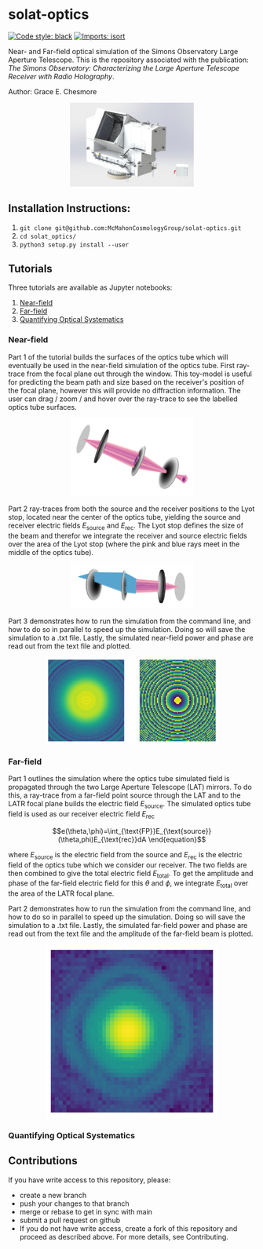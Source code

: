 # solat-optics

[![Code style: black](https://img.shields.io/badge/code%20style-black-000000.svg)](https://github.com/psf/black) [![Imports: isort](https://img.shields.io/badge/%20imports-isort-%231674b1?style=flat&labelColor=ef8336)](https://pycqa.github.io/isort/)

Near- and Far-field optical simulation of the Simons Observatory Large Aperture Telescope.  This is the repository associated with the publication: <i>The Simons Observatory: Characterizing the Large Aperture Telescope Receiver with Radio Holography</i>.  <br />

Author: Grace E. Chesmore

<p align="center">
     <img src="https://github.com/McMahonCosmologyGroup/solat-optics/blob/main/figures/lat34.png?raw=true" alt="centered image" width="50%"/>
</p>

## Installation Instructions:

1. `git clone git@github.com:McMahonCosmologyGroup/solat-optics.git`
2. `cd solat_optics/`
3. `python3 setup.py install --user`

## Tutorials
Three tutorials are available as Jupyter notebooks:
1. [Near-field](https://github.com/McMahonCosmologyGroup/solat-optics/tree/main/tutorials/latrt_holo_sim.ipynb)
2. [Far-field](https://github.com/McMahonCosmologyGroup/solat-optics/tree/main/tutorials/latrt_farfield_sim.ipynb)
3. [Quantifying Optical Systematics](https://github.com/McMahonCosmologyGroup/solat-optics/tree/main/tutorials/quant_systematics.ipynb)

### Near-field
Part 1 of the tutorial builds the surfaces of the optics tube which will eventually be used in the near-field simulation of the optics tube.  First ray-trace from the focal plane out through the window.  This toy-model is useful for predicting the beam path and size based on the receiver's position of the focal plane, however this will provide no diffraction information.  The user can drag / zoom / and hover over the ray-trace to see the labelled optics tube surfaces.

<p align="center">
     <img src="https://github.com/McMahonCosmologyGroup/solat-optics/blob/main/figures/raytrace1.png?raw=true" alt="centered image" width="50%"/>
</p>

Part 2 ray-traces from both the source and the receiver positions to the Lyot stop, located near the center of the optics tube, yielding the source and receiver electric fields $E_{\text{source}}$ and $E_{\text{rec}}$.  The Lyot stop defines the size of the beam and therefor we integrate the receiver and source electric fields over the area of the Lyot stop (where the pink and blue rays meet in the middle of the optics tube).

<p align="center">
     <img src="https://github.com/McMahonCosmologyGroup/solat-optics/blob/main/figures/raytrace2.png?raw=true" alt="centered image" width="50%"/>
</p>

Part 3 demonstrates how to run the simulation from the command line, and how to do so in parallel to speed up the simulation.  Doing so will save the simulation to a .txt file.  Lastly, the simulated near-field power and phase are read out from the text file and plotted.

<p align="center">
     <img src="https://github.com/McMahonCosmologyGroup/solat-optics/blob/main/figures/fields_out.png?raw=true" alt="centered image" width="70%"/>
</p>

### Far-field

Part 1 outlines the simulation where the optics tube simulated field is propagated through the two Large Aperture Telescope (LAT) mirrors. To do this, a ray-trace from a far-field point source through the LAT and to the LATR focal plane builds the electric field $E_{\text{source}}$.  The simulated optics tube field is used as our receiver electric field $E_{\text{rec}}$

```math
e(\theta,\phi)=\int_{\text{FP}}E_{\text{source}}(\theta,phi)E_{\text{rec}}dA
\end{equation}
```


where $E_{\text{source}}$ is the electric field from the source and $E_{\text{rec}}$ is the electric field of the optics tube which we consider our receiver.  The two fields are then combined to give the total electric field $E_{\text{total}}$.  To get the amplitude and phase of the far-field electric field for this $\theta$ and $\phi$, we integrate $E_{\text{total}}$ over the area of the LATR focal plane.

Part 2 demonstrates how to run the simulation from the command line, and how to do so in parallel to speed up the simulation.  Doing so will save the simulation to a .txt file.  Lastly, the simulated far-field power and phase are read out from the text file and the amplitude of the far-field beam is plotted.

<p align="center">
     <img src="https://github.com/McMahonCosmologyGroup/solat-optics/blob/main/figures/farfield.png?raw=true" alt="centered image" width="70%"/>
</p>

### Quantifying Optical Systematics


## Contributions
If you have write access to this repository, please:
* create a new branch
* push your changes to that branch
* merge or rebase to get in sync with main
* submit a pull request on github
* If you do not have write access, create a fork of this repository and proceed as described above. For more details, see Contributing.


